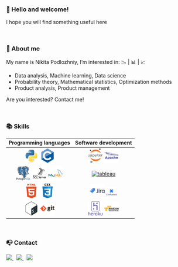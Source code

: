 ### <p align="left"><span>👋 Hello and welcome!</span></a></p>

<p align="left">
	<span>I hope you will find something useful here</span>
</p>

<br>

### <p align="left"><span>👦 About me</span></a></p>

<p align="left">
	<span>My name is Nikita Podlozhniy, I’m interested in: 📉 | 📊 | 📈
  <ul><p align="center">
  <li>Data analysis, Machine learning, Data science</li>
  <li>Probability theory, Mathematical statistics, Optimization methods</li>
  <li>Product analysis, Product management</li>
</ul>Are you interested? Contact me!
</span>
</p>

<br>

### <p align="left"><span>📚 Skills</span></p>

<table>
	<thead>
		<tr>
			<th colspan="1"><b>Programming languages</b></th>
			<th colspan="1"><b>Software development</b></th>
		</tr>
	</thead>
	<tbody>
		<tr>
			<td align="center"><a href="https://www.python.org" target="_blank" rel="noreferrer"> <img src="https://raw.githubusercontent.com/devicons/devicon/master/icons/python/python-original.svg" alt="python" width="40" height="40"/></a>
        <a href="https://www.cprogramming.com/" target="_blank" rel="noreferrer"> <img src="https://raw.githubusercontent.com/devicons/devicon/master/icons/c/c-original.svg" alt="c" width="40" height="40"/></a></td>
			<td align="center"><a href="https://jupyter.org/" target="_blank" rel="noreferrer"> <img src="https://github.com/devicons/devicon/blob/master/icons/jupyter/jupyter-original-wordmark.svg" alt="jupyter" width="40" height="40"/></a>
        <a href="https://zeppelin.apache.org/" target="_blank" rel="noreferrer"> <img src="https://github.com/devicons/devicon/blob/master/icons/apache/apache-line-wordmark.svg" alt="apache" width="40" height="40"/></a></td>
		</tr>
		<tr>
			<td align="center"><a href="https://www.postgresql.org/" target="_blank" rel="noreferrer"> <img src="https://github.com/devicons/devicon/blob/master/icons/postgresql/postgresql-original-wordmark.svg" alt="postgres" width="40" height="40"/></a>
        <a href="https://www.microsoft.com/en-us/sql-server" target="_blank" rel="noreferrer"> <img src="https://github.com/devicons/devicon/blob/master/icons/microsoftsqlserver/microsoftsqlserver-plain-wordmark.svg" alt="sqlserver" width="40" height="40"/></a>
        <a href="https://www.mysql.com/" target="_blank" rel="noreferrer"> <img src="https://github.com/devicons/devicon/blob/master/icons/mysql/mysql-original-wordmark.svg" alt="mysql" width="40" height="40"/></a></td>
			<td align="center"><a href="https://www.tableau.com/" target="_blank" rel="noreferrer"> <img src="https://www.tableau.com/sites/default/files/pages/tableau_cmyk_2015.png" alt="tableau" width="190" height="40"/></a></td>
		</tr>
		<tr>
			<td align="center"><a href="https://www.w3.org/html/" target="_blank" rel="noreferrer"> <img src="https://github.com/devicons/devicon/blob/master/icons/html5/html5-plain-wordmark.svg" alt="html5" width="40" height="40"/></a>
        <a href="https://www.w3schools.com/css/" target="_blank" rel="noreferrer"><img src="https://raw.githubusercontent.com/devicons/devicon/master/icons/css3/css3-original-wordmark.svg" alt="css3" width="40" height="40"/></a></td>
      <td align="center"><a href="https://www.atlassian.com/software/jira" target="_blank" rel="noreferrer"><img src="https://github.com/devicons/devicon/blob/master/icons/jira/jira-original-wordmark.svg" alt="jira" width="40" height="40"/></a>
        <a href="https://www.atlassian.com/software/confluence" target="_blank" rel="noreferrer"><img src="https://github.com/devicons/devicon/blob/master/icons/confluence/confluence-original-wordmark.svg" alt="wiki" width="30" height="30"/></a></td>
		</tr>
		<tr>
			<td align="center"><a href="https://en.wikipedia.org/wiki/Bash_(Unix_shell)" target="_blank" rel="noreferrer"> <img src="https://github.com/devicons/devicon/blob/master/icons/bash/bash-original.svg" alt="bash" width="40" height="40"/></a>
        <a href="https://git-scm.com/" target="_blank" rel="noreferrer"> <img src="https://github.com/devicons/devicon/blob/master/icons/git/git-original-wordmark.svg" alt="git" width="40" height="40"/></a></td>
			<td align="center"><a href="https://www.heroku.com" target="_blank" rel="noreferrer"> <img src="https://github.com/devicons/devicon/blob/master/icons/heroku/heroku-original-wordmark.svg" alt="heroku" width="40" height="40"/></a>
        <a href="https://aws.amazon.com/" target="_blank" rel="noreferrer"> <img src="https://github.com/devicons/devicon/blob/master/icons/amazonwebservices/amazonwebservices-original-wordmark.svg" alt="aws" width="40" height="40"/></a></td>
		</tr>
	</tbody>
</table>

<br>

### <p align="left"><span>📭 Contact</span></p>

<p align="left">
	<a href="https://www.linkedin.com/in/niki4-inc/">
		<img src="https://img.shields.io/badge/-LINKEDIN-0077B5?style=for-the-badge&logo=linkedin&logoColor=white">
	</a>
	<span>&nbsp;</span>
	<a href="mailto:podlozhnyy.ne@phystech.edu">
		<img src="https://img.shields.io/badge/-GMAIL-D14836?style=for-the-badge&logo=gmail&logoColor=white">
	</a>
  <span>&nbsp;</span>
	<a href="https://web.telegram.org/z/#343140953">
		<img src="https://img.shields.io/badge/Telegram-2EABE0?style=for-the-badge&logo=telegram&logoColor=white">
	</a>
</p>
